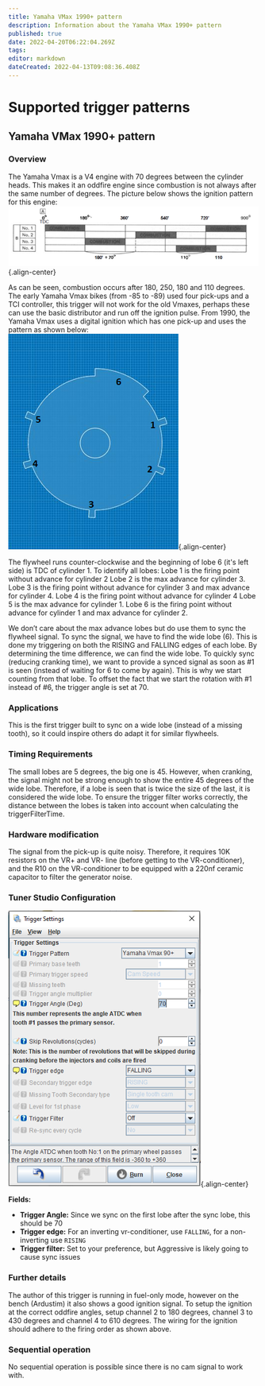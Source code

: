 ```yaml
---
title: Yamaha VMax 1990+ pattern
description: Information about the Yamaha VMax 1990+ pattern
published: true
date: 2022-04-20T06:22:04.269Z
tags: 
editor: markdown
dateCreated: 2022-04-13T09:08:36.408Z
---
```


# Supported trigger patterns
## Yamaha VMax 1990+ pattern
### Overview

The Yamaha Vmax is a V4 engine with 70 degrees between the cylinder heads. This makes it an oddfire engine since combustion is not always after the same number of degrees. The picture below shows the ignition pattern for this engine:
![vmax.png](/img/decoders/vmax.png){.align-center}

As can be seen, combustion occurs after 180, 250, 180 and 110 degrees.
The early Yamaha Vmax bikes (from -85 to -89) used four pick-ups and a TCI controller, this trigger will not work for the old Vmaxes, perhaps these can use the basic distributor and run off the ignition pulse. From 1990, the Yamaha Vmax uses a digital ignition which has one pick-up and uses the pattern as shown below:
![vmax2.png](/img/decoders/vmax2.png){.align-center}

The flywheel runs counter-clockwise and the beginning of lobe 6 (it's left side) is TDC of cylinder 1. To identify all lobes:
Lobe 1 is the firing point without advance for cylinder 2
Lobe 2 is the max advance for cylinder 3.
Lobe 3 is the firing point without advance for cylinder 3 and max advance for cylinder 4.
Lobe 4 is the firing point without advance for cylinder 4
Lobe 5 is the max advance for cylinder 1.
Lobe 6 is the firing point without advance for cylinder 1 and max advance for cylinder 2.

We don’t care about the max advance lobes but do use them to sync the flywheel signal.
To sync the signal, we have to find the wide lobe (6). This is done my triggering on both the RISING and FALLING edges of each lobe. By determining the time difference, we can find the wide lobe. To quickly sync (reducing cranking time), we want to provide a synced signal as soon as #1 is seen (instead of waiting for 6 to come by again). This is why we start counting from that lobe. To offset the fact that we start the rotation with #1 instead of #6, the trigger angle is set at 70.


### Applications

This is the first trigger built to sync on a wide lobe (instead of a missing tooth), so it could inspire others do adapt it for similar flywheels.

### Timing Requirements

The small lobes are 5 degrees, the big one is 45. However, when cranking, the signal might not be strong enough to show the entire 45 degrees of the wide lobe. Therefore, if a lobe is seen that is twice the size of the last, it is considered the wide lobe.
To ensure the trigger filter works correctly, the distance between the lobes is taken into account when calculating the triggerFilterTime.

### Hardware modification

The signal from the pick-up is quite noisy. Therefore, it requires 10K resistors on the VR+ and VR- line (before getting to the VR-conditioner), and the R10 on the VR-conditioner to be equipped with a 220nf ceramic capacitor to filter the generator noise.

### Tuner Studio Configuration
![vmax3.png](/img/decoders/vmax3.png){.align-center}

**Fields:**

  - **Trigger Angle:** Since we sync on the first lobe after the sync lobe, this should be 70
  - **Trigger edge:** For an inverting vr-conditioner, use `FALLING`, for a non-inverting use `RISING`
  - **Trigger filter:** Set to your preference, but Aggressive is likely going to cause sync issues

### Further details

The author of this trigger is running in fuel-only mode, however on the bench (Ardustim) it also shows a good ignition signal. To setup the ignition at the correct oddfire angles, setup channel 2 to 180 degrees, channel 3 to 430 degrees and channel 4 to 610 degrees. The wiring for the ignition should adhere to the firing order as shown above.

### Sequential operation

No sequential operation is possible since there is no cam signal to work with.

